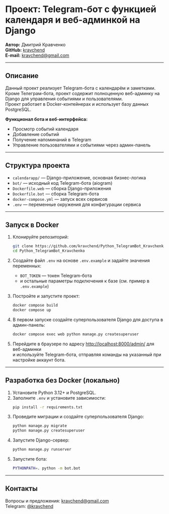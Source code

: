 # Проект: Telegram-бот с функцией календаря и веб-админкой на Django

**Автор:** Дмитрий Кравченко  
**GitHub:** [kravchend](https://github.com/kravchend)  
**E-mail:** kravchend@gmail.com

---

## Описание

Данный проект реализует Telegram-бота с календарём и заметками.  
Кроме Телеграм-бота, проект содержит полноценную веб-админку на Django для управления событиями и пользователями.  
Проект работает в Docker-контейнерах и использует базу данных PostgreSQL.

**Функционал бота и веб-интерфейса:**
- Просмотр событий календаря
- Добавление событий
- Получение напоминаний в Telegram
- Управление пользователями и событиями через админ-панель

---

## Структура проекта

- `calendarapp/` — Django-приложение, основная бизнес-логика
- `bot/` — исходный код Telegram-бота (aiogram)
- `Dockerfile.web` — сборка Django-приложения
- `Dockerfile.bot` — сборка Telegram-бота
- `docker-compose.yml` — запуск всех сервисов
- `.env` — переменные окружения для конфигурации сервиса

---

## Запуск в Docker

1. Клонируйте репозиторий:
    ```bash
    git clone https://github.com/kravchend/Python_TelegramBot_Kravchenko.git
    cd Python_TelegramBot_Kravchenko
    ```

2. Создайте файл `.env` на основе `.env.example` и задайте значения переменных:
    - `BOT_TOKEN` — токен Telegram-бота
    - и остальные параметры подключения к базе (см. пример в `.env.example`)

3. Постройте и запустите проект:
    ```bash
    docker compose build
    docker compose up
    ```

4. В первом запуске создайте суперпользователя Django для доступа в админ-панель:
    ```bash
    docker compose exec web python manage.py createsuperuser
    ```

5. Перейдите в браузере по адресу [http://localhost:8000/admin/](http://localhost:8000/admin/) для веб-админки  
   и используйте Telegram-бота, отправляя команды на указанный при настройке аккаунт бота.

---

## Разработка без Docker (локально)

1. Установите Python 3.12+ и PostgreSQL.
2. Заполните `.env` и установите зависимости:
    ```bash
    pip install -r requirements.txt
    ```
3. Проведите миграции и создайте суперпользователя Django:
    ```bash
    python manage.py migrate
    python manage.py createsuperuser
    ```
4. Запустите Django-сервер:
    ```bash
    python manage.py runserver
    ```
5. Запустите бота:
    ```bash
    PYTHONPATH=. python -m bot.bot
    ```

---

## Контакты

Вопросы и предложения: kravchend@gmail.com  
Telegram: [@kravchend](https://t.me/kravchend)